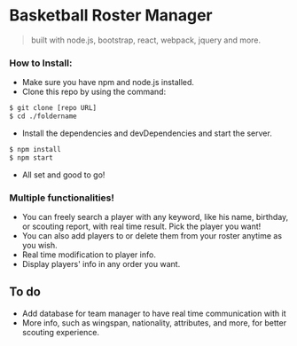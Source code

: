**Basketball Roster Manager**
=
>built with node.js, bootstrap, react, webpack, jquery and more.

### How to Install:
 - Make sure you have npm and node.js installed.
 - Clone this repo by using the command:

```sh
$ git clone [repo URL]
$ cd ./foldername
```
 - Install the dependencies and devDependencies and start the server.
```sh
$ npm install
$ npm start
```
 - All set and good to go!

### Multiple functionalities! 
 - You can freely search a player with any keyword, like his name, birthday, or scouting report, with real time result. Pick the player you want!
 - You can also add players to or delete them from your roster anytime as you wish.
 - Real time modification to player info. 
 - Display players' info in any order you want. 

## To do
 - Add database for team manager to have real time communication with it
 - More info, such as wingspan, nationality, attributes, and more, for better scouting experience. 